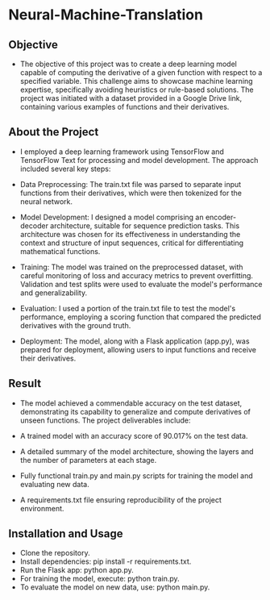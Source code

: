 # Neural-Machine-Translation

## Objective
- The objective of this project was to create a deep learning model capable of computing the derivative of a given function with respect to a specified variable. This challenge aims to showcase machine learning expertise, specifically avoiding heuristics or rule-based solutions. The project was initiated with a dataset provided in a Google Drive link, containing various examples of functions and their derivatives.

## About the Project
- I employed a deep learning framework using TensorFlow and TensorFlow Text for processing and model development. The approach included several key steps:

- Data Preprocessing: The train.txt file was parsed to separate input functions from their derivatives, which were then tokenized for the neural network.

 - Model Development: I designed a model comprising an encoder-decoder architecture, suitable for sequence prediction tasks. This architecture was chosen for its effectiveness in understanding the context and structure of input sequences, critical for differentiating mathematical functions.

- Training: The model was trained on the preprocessed dataset, with careful monitoring of loss and accuracy metrics to prevent overfitting. Validation and test splits were used to evaluate the model's performance and generalizability.

- Evaluation: I used a portion of the train.txt file to test the model's performance, employing a scoring function that compared the predicted derivatives with the ground truth.

- Deployment: The model, along with a Flask application (app.py), was prepared for deployment, allowing users to input functions and receive their derivatives.


## Result
- The model achieved a commendable accuracy on the test dataset, demonstrating its capability to generalize and compute derivatives of unseen functions. The project deliverables include:

- A trained model with an accuracy score of 90.017% on the test data.
- A detailed summary of the model architecture, showing the layers and the number of parameters at each stage.
- Fully functional train.py and main.py scripts for training the model and evaluating new data.
- A requirements.txt file ensuring reproducibility of the project environment.

## Installation and Usage
- Clone the repository.
- Install dependencies: pip install -r requirements.txt.
- Run the Flask app: python app.py.
- For training the model, execute: python train.py.
- To evaluate the model on new data, use: python main.py.
